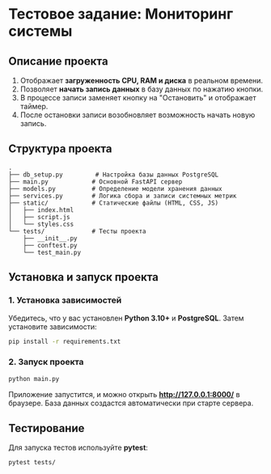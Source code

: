 # Тестовое задание: Мониторинг системы

## Описание проекта
1. Отображает **загруженность CPU, RAM и диска** в реальном времени.
2. Позволяет **начать запись данных** в базу данных по нажатию кнопки.
3. В процессе записи заменяет кнопку на "Остановить" и отображает таймер.
4. После остановки записи возобновляет возможность начать новую запись.

## Структура проекта
```
.
├── db_setup.py         # Настройка базы данных PostgreSQL
├── main.py            # Основной FastAPI сервер
├── models.py          # Определение модели хранения данных
├── services.py        # Логика сбора и записи системных метрик
├── static/            # Статические файлы (HTML, CSS, JS)
│   ├── index.html
│   ├── script.js
│   └── styles.css
└── tests/             # Тесты проекта
    ├── __init__.py
    ├── conftest.py
    └── test_main.py
```

## Установка и запуск проекта
### 1. Установка зависимостей
Убедитесь, что у вас установлен **Python 3.10+** и **PostgreSQL**. Затем установите зависимости:
```sh
pip install -r requirements.txt
```

### 2. Запуск проекта
```sh
python main.py
```
Приложение запустится, и можно открыть **http://127.0.0.1:8000/** в браузере.
База данных создастся автоматически при старте сервера.

## Тестирование
Для запуска тестов используйте **pytest**:
```sh
pytest tests/
```

